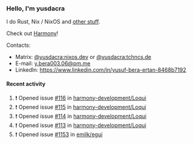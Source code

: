 ### Hello, I'm yusdacra

I do Rust, Nix / NixOS and [other stuff](https://yusdacra.gitlab.io/about).

Check out [Harmony](https://github.com/harmony-development)!

Contacts:
- Matrix: [@yusdacra:nixos.dev](https://matrix.to/#/@yusdacra:nixos.dev) or [@yusdacra:tchncs.de](https://matrix.to/#/@yusdacra:tchncs.de)
- E-mail: y.bera003.06@pm.me
- LinkedIn: https://www.linkedin.com/in/yusuf-bera-ertan-8468b7192

#### Recent activity

<!--START_SECTION:activity-->
1. ❗️ Opened issue [#116](https://github.com/harmony-development/Loqui/issues/116) in [harmony-development/Loqui](https://github.com/harmony-development/Loqui)
2. ❗️ Opened issue [#115](https://github.com/harmony-development/Loqui/issues/115) in [harmony-development/Loqui](https://github.com/harmony-development/Loqui)
3. ❗️ Opened issue [#114](https://github.com/harmony-development/Loqui/issues/114) in [harmony-development/Loqui](https://github.com/harmony-development/Loqui)
4. ❗️ Opened issue [#113](https://github.com/harmony-development/Loqui/issues/113) in [harmony-development/Loqui](https://github.com/harmony-development/Loqui)
5. ❗️ Opened issue [#1153](https://github.com/emilk/egui/issues/1153) in [emilk/egui](https://github.com/emilk/egui)
<!--END_SECTION:activity-->

